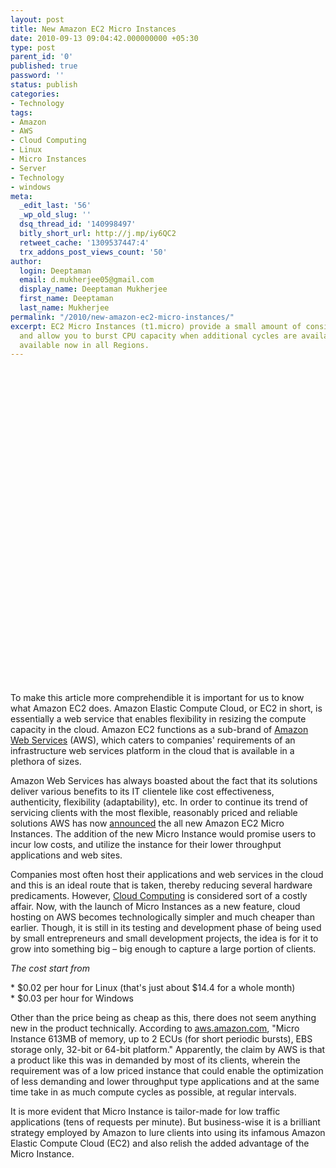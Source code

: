 ```yaml
---
layout: post
title: New Amazon EC2 Micro Instances
date: 2010-09-13 09:04:42.000000000 +05:30
type: post
parent_id: '0'
published: true
password: ''
status: publish
categories:
- Technology
tags:
- Amazon
- AWS
- Cloud Computing
- Linux
- Micro Instances
- Server
- Technology
- windows
meta:
  _edit_last: '56'
  _wp_old_slug: ''
  dsq_thread_id: '140998497'
  bitly_short_url: http://j.mp/iy6QC2
  retweet_cache: '1309537447:4'
  trx_addons_post_views_count: '50'
author:
  login: Deeptaman
  email: d.mukherjee05@gmail.com
  display_name: Deeptaman Mukherjee
  first_name: Deeptaman
  last_name: Mukherjee
permalink: "/2010/new-amazon-ec2-micro-instances/"
excerpt: EC2 Micro Instances (t1.micro) provide a small amount of consistent CPU resources
  and allow you to burst CPU capacity when additional cycles are available. They are
  available now in all Regions.
---
```

<p><object width="640" height="505"><param name="movie" value="http://www.youtube.com/v/QJncFirhjPg?fs=1&amp;hl=en_US&amp;hd=1" /><param name="allowFullScreen" value="true" /><param name="allowscriptaccess" value="always" /><embed src="http://www.youtube.com/v/QJncFirhjPg?fs=1&amp;hl=en_US&amp;hd=1" type="application/x-shockwave-flash" allowscriptaccess="always" allowfullscreen="true" width="640" height="505"></embed></object></p>

<p>To make this article more comprehendible it is important for us to know what Amazon EC2 does. Amazon Elastic Compute Cloud, or EC2 in short, is essentially a web service that enables flexibility in resizing the compute capacity in the cloud. Amazon EC2 functions as a sub-brand of <a href="http://aws.amazon.com/">Amazon Web Services</a> (AWS), which caters to companies' requirements of an infrastructure web services platform in the cloud that is available in a plethora of sizes.</p>
<p>Amazon Web Services has always boasted about the fact that its solutions deliver various benefits to its IT clientele like cost effectiveness, authenticity, flexibility (adaptability), etc. In order to continue its trend of servicing clients with the most flexible, reasonably priced and reliable solutions AWS has now <a href="http://aws.typepad.com/aws/2010/09/new-amazon-ec2-micro-instances.html">announced</a> the all new Amazon EC2 Micro Instances. The addition of the new Micro Instance would promise users to incur low costs, and utilize the instance for their lower throughput applications and web sites. </p>
<p>Companies most often host their applications and web services in the cloud and this is an ideal route that is taken, thereby reducing several hardware predicaments. However, <a href="http://en.wikipedia.org/wiki/Cloud_computing">Cloud Computing</a> is considered sort of a costly affair. Now, with the launch of Micro Instances as a new feature, cloud hosting on AWS becomes technologically simpler and much cheaper than earlier. Though, it is still in its testing and development phase of being used by small entrepreneurs and small development projects, the idea is for it to grow into something big &#8211; big enough to capture a large portion of clients.</p>
<p><em>The cost start from</em></p>
<p>* $0.02 per hour for Linux (that's just about $14.4 for a whole month)<br />
* $0.03 per hour for Windows</p>
<p>Other than the price being as cheap as this, there does not seem anything new in the product technically. According to <a href="http://aws.amazon.com/">aws.amazon.com</a>, "Micro Instance 613MB of memory, up to 2 ECUs (for short periodic bursts), EBS storage only, 32-bit or 64-bit platform." Apparently, the claim by AWS is that a product like this was in demanded by most of its clients, wherein the requirement was of a low priced instance that could enable the optimization of less demanding and lower throughput type applications and at the same time take in as much compute cycles as possible, at regular intervals.</p>
<p>It is more evident that Micro Instance is tailor-made for low traffic applications (tens of requests per minute). But business-wise it is a brilliant strategy employed by Amazon to lure clients into using its infamous Amazon Elastic Compute Cloud (EC2) and also relish the added advantage of the Micro Instance.</p>
